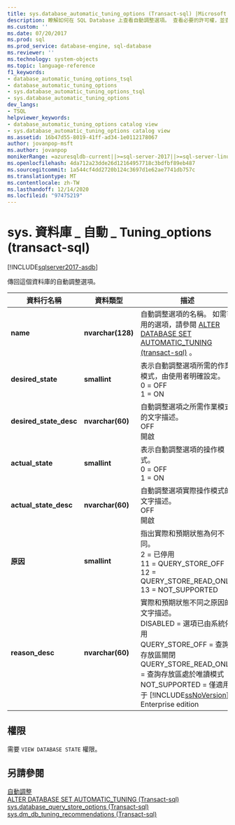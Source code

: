 ```yaml
---
title: sys.database_automatic_tuning_options (Transact-sql) |Microsoft Docs
description: 瞭解如何在 SQL Database 上查看自動調整選項。 查看必要的許可權，並查看其他可用的資源。
ms.custom: ''
ms.date: 07/20/2017
ms.prod: sql
ms.prod_service: database-engine, sql-database
ms.reviewer: ''
ms.technology: system-objects
ms.topic: language-reference
f1_keywords:
- database_automatic_tuning_options_tsql
- database_automatic_tuning_options
- sys.database_automatic_tuning_options_tsql
- sys.database_automatic_tuning_options
dev_langs:
- TSQL
helpviewer_keywords:
- database_automatic_tuning_options catalog view
- sys.database_automatic_tuning_options catalog view
ms.assetid: 16b47d55-8019-41ff-ad34-1e0112178067
author: jovanpop-msft
ms.author: jovanpop
monikerRange: =azuresqldb-current||>=sql-server-2017||>=sql-server-linux-2017||=azuresqldb-mi-current
ms.openlocfilehash: 4da712a23dde26d12164957718c3bdfbf89eb487
ms.sourcegitcommit: 1a544cf4dd2720b124c3697d1e62ae7741db757c
ms.translationtype: MT
ms.contentlocale: zh-TW
ms.lasthandoff: 12/14/2020
ms.locfileid: "97475219"
---
```

# <a name="sysdatabase_automatic_tuning_options-transact-sql"></a>sys. 資料庫 \_ 自動 \_ Tuning_options (transact-sql) 
[!INCLUDE[sqlserver2017-asdb](../../includes/applies-to-version/sqlserver2017-asdb.md)]

  傳回這個資料庫的自動調整選項。  

|資料行名稱|資料類型|描述|  
|-----------------|---------------|-----------------|  
|**name**|**nvarchar(128)**|自動調整選項的名稱。 如需可用的選項，請參閱 [ALTER DATABASE SET AUTOMATIC_TUNING &#40;transact-sql&#41;](../../t-sql/statements/alter-database-transact-sql-set-options.md) 。|  
|**desired_state**|**smallint**|表示自動調整選項所需的作業模式，由使用者明確設定。<br />0 = OFF<br />1 = ON|  
|**desired_state_desc**|**nvarchar(60)**|自動調整選項之所需作業模式的文字描述。<br />OFF<br />開啟|  
|**actual_state**|**smallint**|表示自動調整選項的操作模式。<br />0 = OFF<br />1 = ON|  
|**actual_state_desc**|**nvarchar(60)**|自動調整選項實際操作模式的文字描述。<br />OFF<br />開啟|  
|**原因**|**smallint**|指出實際和預期狀態為何不同。<br />2 = 已停用<br />11 = QUERY_STORE_OFF<br />12 = QUERY_STORE_READ_ONLY<br />13 = NOT_SUPPORTED|   
|**reason_desc**|**nvarchar(60)**|實際和預期狀態不同之原因的文字描述。<br />DISABLED = 選項已由系統停用<br />QUERY_STORE_OFF = 查詢存放區關閉<br />QUERY_STORE_READ_ONLY = 查詢存放區處於唯讀模式<br />NOT_SUPPORTED = 僅適用于 [!INCLUDE[ssNoVersion](../../includes/ssnoversion-md.md)] Enterprise edition| 
  
## <a name="permissions"></a>權限  
 需要 `VIEW DATABASE STATE` 權限。  
  
## <a name="see-also"></a>另請參閱  
 [自動調整](../../relational-databases/automatic-tuning/automatic-tuning.md)   
 [ALTER DATABASE SET AUTOMATIC_TUNING &#40;Transact-sql&#41;](../../t-sql/statements/alter-database-transact-sql-set-options.md)   
 [sys.database_query_store_options &#40;Transact-sql&#41;](../../relational-databases/system-catalog-views/sys-database-query-store-options-transact-sql.md)   
 [sys.dm_db_tuning_recommendations &#40;Transact-sql&#41;](../../relational-databases/system-dynamic-management-views/sys-dm-db-tuning-recommendations-transact-sql.md)   
 
